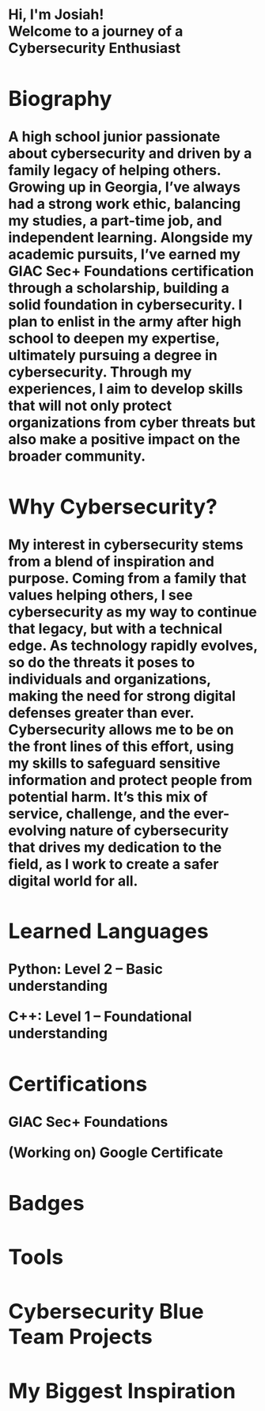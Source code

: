 <h1>Hi, I'm Josiah! <br/><a 
<h2>Welcome to a journey of a Cybersecurity Enthusiast <br/><a 

  ----  
<h2> Biography</h2>
A high school junior passionate about cybersecurity and driven by a family legacy of helping others. Growing up in Georgia, I’ve always had a strong work ethic, balancing my studies, a part-time job, and independent learning. Alongside my academic pursuits, I’ve earned my GIAC Sec+ Foundations certification through a scholarship, building a solid foundation in cybersecurity. I plan to enlist in the army after high school to deepen my expertise, ultimately pursuing a degree in cybersecurity. Through my experiences, I aim to develop skills that will not only protect organizations from cyber threats but also make a positive impact on the broader community.


<h2> Why Cybersecurity?</h2>
My interest in cybersecurity stems from a blend of inspiration and purpose. Coming from a family that values helping others, I see cybersecurity as my way to continue that legacy, but with a technical edge. As technology rapidly evolves, so do the threats it poses to individuals and organizations, making the need for strong digital defenses greater than ever. Cybersecurity allows me to be on the front lines of this effort, using my skills to safeguard sensitive information and protect people from potential harm. It’s this mix of service, challenge, and the ever-evolving nature of cybersecurity that drives my dedication to the field, as I work to create a safer digital world for all.

  
<h2> Learned Languages</h2>
Python: Level 2 – Basic understanding

C++: Level 1 – Foundational understanding

<h2>Certifications</h2>
GIAC Sec+ Foundations

(Working on) Google Certificate


<h2>Badges</h2>

<h2>Tools</h2>

<h2>Cybersecurity Blue Team Projects</h2>

<h2>My Biggest Inspiration</h2>


